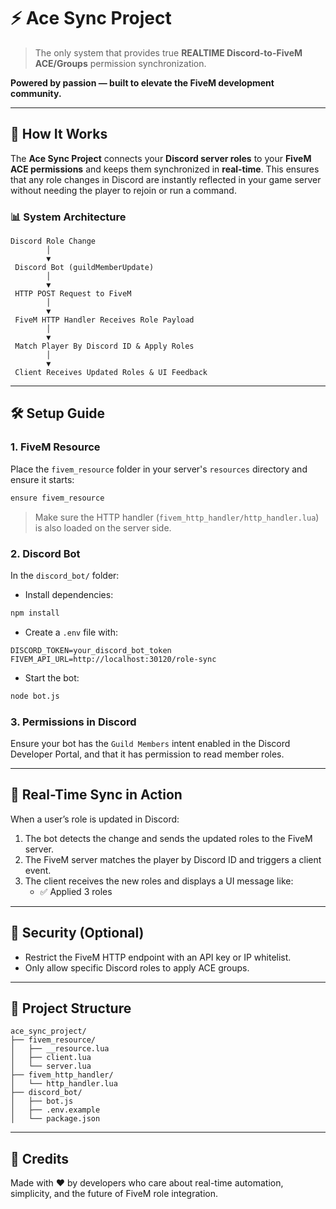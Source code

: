 
# ⚡ Ace Sync Project

> The only system that provides true **REALTIME Discord-to-FiveM ACE/Groups** permission synchronization.

**Powered by passion — built to elevate the FiveM development community.**

---

## 🧠 How It Works

The **Ace Sync Project** connects your **Discord server roles** to your **FiveM ACE permissions** and keeps them synchronized in **real-time**. This ensures that any role changes in Discord are instantly reflected in your game server without needing the player to rejoin or run a command.

### 📊 System Architecture

```
Discord Role Change
        │
        ▼
 Discord Bot (guildMemberUpdate)
        │
        ▼
 HTTP POST Request to FiveM
        │
        ▼
 FiveM HTTP Handler Receives Role Payload
        │
        ▼
 Match Player By Discord ID & Apply Roles
        │
        ▼
 Client Receives Updated Roles & UI Feedback
```

---

## 🛠️ Setup Guide

### 1. FiveM Resource

Place the `fivem_resource` folder in your server's `resources` directory and ensure it starts:

```bash
ensure fivem_resource
```

> Make sure the HTTP handler (`fivem_http_handler/http_handler.lua`) is also loaded on the server side.

### 2. Discord Bot

In the `discord_bot/` folder:
- Install dependencies:

```bash
npm install
```

- Create a `.env` file with:

```env
DISCORD_TOKEN=your_discord_bot_token
FIVEM_API_URL=http://localhost:30120/role-sync
```

- Start the bot:

```bash
node bot.js
```

### 3. Permissions in Discord

Ensure your bot has the `Guild Members` intent enabled in the Discord Developer Portal, and that it has permission to read member roles.

---

## 🔄 Real-Time Sync in Action

When a user’s role is updated in Discord:
1. The bot detects the change and sends the updated roles to the FiveM server.
2. The FiveM server matches the player by Discord ID and triggers a client event.
3. The client receives the new roles and displays a UI message like:
   - ✅ Applied 3 roles

---

## 🔐 Security (Optional)

- Restrict the FiveM HTTP endpoint with an API key or IP whitelist.
- Only allow specific Discord roles to apply ACE groups.

---

## 📁 Project Structure

```
ace_sync_project/
├── fivem_resource/
│   ├── __resource.lua
│   ├── client.lua
│   └── server.lua
├── fivem_http_handler/
│   └── http_handler.lua
├── discord_bot/
│   ├── bot.js
│   ├── .env.example
│   └── package.json
```

---

## 📢 Credits

Made with ❤️ by developers who care about real-time automation, simplicity, and the future of FiveM role integration.
